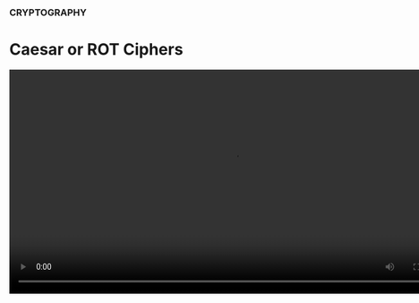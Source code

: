 ### CRYPTOGRAPHY
# Caesar or ROT Ciphers

<div align="center">
 <video src="https://github.com/alphyos/CyberStart-2023/assets/116646389/83f33272-1e68-4748-a2d0-e18cbd306a8d" width="800" />
</div>

